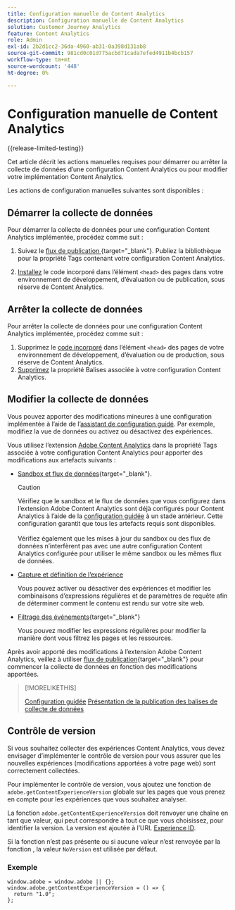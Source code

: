 ```yaml
---
title: Configuration manuelle de Content Analytics
description: Configuration manuelle de Content Analytics
solution: Customer Journey Analytics
feature: Content Analytics
role: Admin
exl-id: 2b2d1cc2-36da-4960-ab31-0a398d131ab8
source-git-commit: 981cd0c01d775acbd71cada7efed4911b4bcb157
workflow-type: tm+mt
source-wordcount: '448'
ht-degree: 0%

---
```


# Configuration manuelle de Content Analytics

{{release-limited-testing}}


Cet article décrit les actions manuelles requises pour démarrer ou arrêter la collecte de données d’une configuration Content Analytics ou pour modifier votre implémentation Content Analytics.

Les actions de configuration manuelles suivantes sont disponibles :

## Démarrer la collecte de données

Pour démarrer la collecte de données pour une configuration Content Analytics implémentée, procédez comme suit :

1. Suivez le [ flux de publication ](https://experienceleague.adobe.com/en/docs/experience-platform/tags/publish/overview){target="_blank"}. Publiez la bibliothèque pour la propriété Tags contenant votre configuration Content Analytics.

1. [Installez](https://experienceleague.adobe.com/en/docs/experience-platform/tags/publish/environments/environments#installation) le code incorporé dans l’élément `<head>` des pages dans votre environnement de développement, d’évaluation ou de publication, sous réserve de Content Analytics.


## Arrêter la collecte de données

Pour arrêter la collecte de données pour une configuration Content Analytics implémentée, procédez comme suit :

1. Supprimez le [code incorporé](https://experienceleague.adobe.com/en/docs/experience-platform/tags/publish/environments/environments) dans l’élément `<head>` des pages de votre environnement de développement, d’évaluation ou de production, sous réserve de Content Analytics.
1. [Supprimez](https://experienceleague.adobe.com/en/docs/experience-platform/tags/publish/overview) la propriété Balises associée à votre configuration Content Analytics.



## Modifier la collecte de données

Vous pouvez apporter des modifications mineures à une configuration implémentée à l’aide de l’[assistant de configuration guidé](guided.md). Par exemple, modifiez la vue de données ou activez ou désactivez des expériences.

Vous utilisez l’extension [Adobe Content Analytics](https://experienceleague.adobe.com/en/docs/experience-platform/tags/extensions/client/content-analytics/overview) dans la propriété Tags associée à votre configuration Content Analytics pour apporter des modifications aux artefacts suivants :

* [Sandbox et flux de données](https://experienceleague.adobe.com/en/docs/experience-platform/tags/extensions/client/content-analytics/overview#configure-datastreams){target="_blank"}.

  >[!CAUTION]
  >
  >Vérifiez que le sandbox et le flux de données que vous configurez dans l’extension Adobe Content Analytics sont déjà configurés pour Content Analytics à l’aide de la [configuration guidée](guided.md) à un stade antérieur. Cette configuration garantit que tous les artefacts requis sont disponibles.<br/><br/>Vérifiez également que les mises à jour du sandbox ou des flux de données n’interfèrent pas avec une autre configuration Content Analytics configurée pour utiliser le même sandbox ou les mêmes flux de données.
  >

* [Capture et définition de l’expérience](https://experienceleague.adobe.com/en/docs/experience-platform/tags/extensions/client/content-analytics/overview?lang=en#configure-experience-capture-and-definition)

  Vous pouvez activer ou désactiver des expériences et modifier les combinaisons d’expressions régulières et de paramètres de requête afin de déterminer comment le contenu est rendu sur votre site web.

* [Filtrage des événements](https://experienceleague.adobe.com/en/docs/experience-platform/tags/extensions/client/content-analytics/overview#configure-event-filtering){target="_blank"}

  Vous pouvez modifier les expressions régulières pour modifier la manière dont vous filtrez les pages et les ressources.


Après avoir apporté des modifications à l’extension Adobe Content Analytics, veillez à utiliser [flux de publication](https://experienceleague.adobe.com/en/docs/experience-platform/tags/publish/overview){target="_blank"} pour commencer la collecte de données en fonction des modifications apportées.



>[!MORELIKETHIS]
>
>[Configuration guidée](guided.md)
>[Présentation de la publication des balises de collecte de données](https://experienceleague.adobe.com/en/docs/experience-platform/tags/publish/overview)
>


## Contrôle de version

Si vous souhaitez collecter des expériences Content Analytics, vous devez envisager d’implémenter le contrôle de version pour vous assurer que les nouvelles expériences (modifications apportées à votre page web) sont correctement collectées.

Pour implémenter le contrôle de version, vous ajoutez une fonction de `adobe.getContentExperienceVersion` globale sur les pages que vous prenez en compte pour les expériences que vous souhaitez analyser.

La fonction `adobe.getContentExperienceVersion` doit renvoyer une chaîne en tant que valeur, qui peut correspondre à tout ce que vous choisissez, pour identifier la version. La version est ajoutée à l’URL [Experience ID](/help/content-analytics/report/components.md#experience-metadata).

Si la fonction n’est pas présente ou si aucune valeur n’est renvoyée par la fonction , la valeur `NoVersion` est utilisée par défaut.

### Exemple

```
window.adobe = window.adobe || {};
window.adobe.getContentExperienceVersion = () => {
  return "1.0";
};
```
